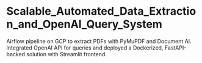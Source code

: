 # Scalable_Automated_Data_Extraction_and_OpenAI_Query_System
Airflow pipeline on GCP to extract PDFs with PyMuPDF and Document AI. Integrated OpenAI API for queries and deployed a Dockerized, FastAPI-backed solution with Streamlit frontend.

